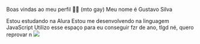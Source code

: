 Boas vindas ao meu perfil 💙💙 (mto gay)
Meu nome é Gustavo Silva

Estou estudando na Alura
Estou me desenvolvendo na linguagem JavaScript
Utilizo esse espaço para eu conseguir fzr de ano, tlgd né, quero reprovar n
![](https://tenor.com/pt-BR/view/fnaf-fnaf-memes-fnaf2-rock-eyebrows-gif-23156722)
